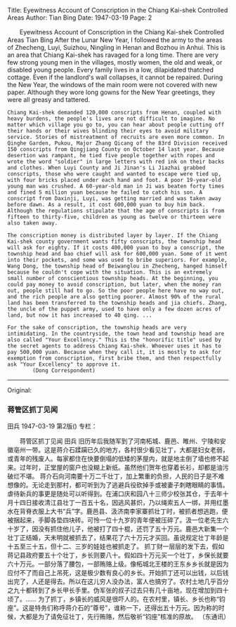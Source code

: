 Title: Eyewitness Account of Conscription in the Chiang Kai-shek Controlled Areas
Author: Tian Bing
Date: 1947-03-19
Page: 2

　　Eyewitness Account of Conscription in the Chiang Kai-shek Controlled Areas
    Tian Bing
    After the Lunar New Year, I followed the army to the areas of Zhecheng, Luyi, Suizhou, Ningling in Henan and Bozhou in Anhui. This is an area that Chiang Kai-shek has ravaged for a long time. There are very few strong young men in the villages, mostly women, the old and weak, or disabled young people. Every family lives in a low, dilapidated thatched cottage. Even if the landlord's wall collapses, it cannot be repaired. During the New Year, the windows of the main room were not covered with new paper. Although they wore long gowns for the New Year greetings, they were all greasy and tattered.

    Chiang Kai-shek demanded 120,000 conscripts from Henan, coupled with heavy burdens, the people's lives are not difficult to imagine. No matter which village you go to, you can hear about people cutting off their hands or their wives blinding their eyes to avoid military service. Stories of mistreatment of recruits are even more common. In Qinghe Garden, Pukou, Major Zhang Qicang of the 83rd Division received 150 conscripts from Qingjiang County on October 14 last year. Because desertion was rampant, he tied five people together with ropes and wrote the word "soldier" in large letters with red ink on their backs and clothes. When Luyi County and Ji Jinan's Li Jiazhai grabbed conscripts, those who were caught and wanted to escape were tied up, with four bricks placed under each hand and foot. A poor 19-year-old young man was crushed. A 60-year-old man in Ji was beaten forty times and fined 5 million yuan because he failed to catch his son. A conscript from Daxinji, Luyi, was getting married and was taken away before dawn. As a result, it cost 600,000 yuan to buy him back. Although the regulations stipulate that the age of conscripts is from fifteen to thirty-five, children as young as twelve or thirteen were also taken away.

    The conscription money is distributed layer by layer. If the Chiang Kai-shek county government wants fifty conscripts, the township head will ask for eighty. If it costs 400,000 yuan to buy a conscript, the township head and bao chief will ask for 600,000 yuan. Some of it went into their pockets, and some was used to bribe superiors. For example, Wang Dong, the township head of Beiwanglou in Zhecheng, hanged himself because he couldn't cope with the situation. This is an extremely small number of conscientious township heads. At the beginning, you could pay money to avoid conscription, but later, when the money ran out, people still had to go. So the poor people here have no way out, and the rich people are also getting poorer. Almost 90% of the rural land has been transferred to the township heads and jia chiefs. Zhang, the uncle of the puppet army, used to have only a few dozen acres of land, but now it has increased to 40 qing. ...

    For the sake of conscription, the township heads are very intimidating. In the countryside, the town head and township head are also called "Your Excellency." This is the "honorific title" used by the secret agents to address Chiang Kai-shek. Whoever uses it has to pay 500,000 yuan. Because when they call it, it is mostly to ask for exemption from conscription, first bribe them, and then respectfully ask "Your Excellency" to approve it.
            (Dong Correspondent)



<hr /> 

Original: 


### 蒋管区抓丁见闻
田兵
1947-03-19
第2版()
专栏：

　　蒋管区抓丁见闻
    田兵
    旧历年后我随军到了河南柘城、鹿邑、睢州、宁陵和安徽亳州一带。这是蒋介石蹂躏已久的地方，各村很少看见壮丁，大都是妇女老弱，或青年的残废人。每家都住在快要倒塌的低矮的茅屋内，就是地主倒了墙也修不起来。过年时，正堂屋的窗户也没糊上新纸。虽然他们贺年也穿着长衫，却都是油污破烂不堪。
    蒋介石向河南要十万二千壮丁，加上繁重的负担，人民的日子是不难想像的。无论走到那村，都可听到为了逃避兵役砍掉手或被妻子刺瞎眼睛的事情。虐待新兵的事更是随处可以听得到。在浦口庆和园八十三师少校张其仓，于去年十月十四日接收清江县壮丁一百五十名，因逃风甚炽，乃以绳索五人一绑，并用红墨水在背脊衣服上大书“兵”字。鹿邑县、汲济南李家寨抓壮丁时，被抓者想逃跑，便被捆起来，手脚各垫四块砖。可怜一位十九岁的青年便被压碎了。汲一位老先生六十岁了，因没有抓住他儿子，他被打了四十棍，还罚了五十万元。鹿邑大新集一个壮丁正结婚，天未明就被抓去了，结果花了六十万元才买回。虽说规定壮丁年龄是十五至三十五，但十二、三岁的娃娃也被抓走了。
    抓丁财一层层的发下去，假如蒋记县政府要五十个壮丁，乡长则要八十。假如四十万元买一个壮丁，乡保长就要六十万元。一部分落了腰包，一部贿赂上级。像柘城北王楼的王东乡乡长就是因为应付不了而自己上吊死，这是极少数有良心的乡长。开始抓丁还可以出钱，以后钱出完了，人还是得去。所以在这儿穷人没办法，富人也搞穷了。农村土地几乎百分之九十都转到了乡长甲长手里。伪军张的叔子过去只有几十亩地，现在增加到四十顷了。……
    为了抓丁，乡镇长的威风是很吓人的。在农村里，镇长、乡长也称“钧座”。这是特务们称呼蒋介石的“尊号”，谁称一下，还得出五十万元。因为称的时候，大都是为了请免征壮丁，先行贿赂，然后敬祈“钧座”核准的原故。
            （东通讯）
